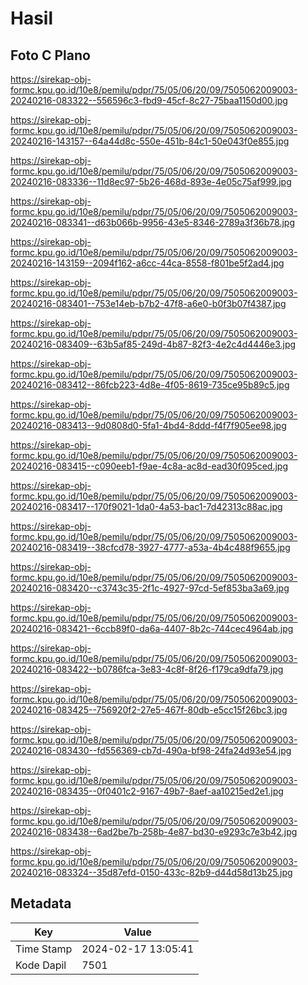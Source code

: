 # Hasil

## Foto C Plano

https://sirekap-obj-formc.kpu.go.id/10e8/pemilu/pdpr/75/05/06/20/09/7505062009003-20240216-083322--556596c3-fbd9-45cf-8c27-75baa1150d00.jpg

https://sirekap-obj-formc.kpu.go.id/10e8/pemilu/pdpr/75/05/06/20/09/7505062009003-20240216-143157--64a44d8c-550e-451b-84c1-50e043f0e855.jpg

https://sirekap-obj-formc.kpu.go.id/10e8/pemilu/pdpr/75/05/06/20/09/7505062009003-20240216-083336--11d8ec97-5b26-468d-893e-4e05c75af999.jpg

https://sirekap-obj-formc.kpu.go.id/10e8/pemilu/pdpr/75/05/06/20/09/7505062009003-20240216-083341--d63b066b-9956-43e5-8346-2789a3f36b78.jpg

https://sirekap-obj-formc.kpu.go.id/10e8/pemilu/pdpr/75/05/06/20/09/7505062009003-20240216-143159--2094f162-a6cc-44ca-8558-f801be5f2ad4.jpg

https://sirekap-obj-formc.kpu.go.id/10e8/pemilu/pdpr/75/05/06/20/09/7505062009003-20240216-083401--753e14eb-b7b2-47f8-a6e0-b0f3b07f4387.jpg

https://sirekap-obj-formc.kpu.go.id/10e8/pemilu/pdpr/75/05/06/20/09/7505062009003-20240216-083409--63b5af85-249d-4b87-82f3-4e2c4d4446e3.jpg

https://sirekap-obj-formc.kpu.go.id/10e8/pemilu/pdpr/75/05/06/20/09/7505062009003-20240216-083412--86fcb223-4d8e-4f05-8619-735ce95b89c5.jpg

https://sirekap-obj-formc.kpu.go.id/10e8/pemilu/pdpr/75/05/06/20/09/7505062009003-20240216-083413--9d0808d0-5fa1-4bd4-8ddd-f4f7f905ee98.jpg

https://sirekap-obj-formc.kpu.go.id/10e8/pemilu/pdpr/75/05/06/20/09/7505062009003-20240216-083415--c090eeb1-f9ae-4c8a-ac8d-ead30f095ced.jpg

https://sirekap-obj-formc.kpu.go.id/10e8/pemilu/pdpr/75/05/06/20/09/7505062009003-20240216-083417--170f9021-1da0-4a53-bac1-7d42313c88ac.jpg

https://sirekap-obj-formc.kpu.go.id/10e8/pemilu/pdpr/75/05/06/20/09/7505062009003-20240216-083419--38cfcd78-3927-4777-a53a-4b4c488f9655.jpg

https://sirekap-obj-formc.kpu.go.id/10e8/pemilu/pdpr/75/05/06/20/09/7505062009003-20240216-083420--c3743c35-2f1c-4927-97cd-5ef853ba3a69.jpg

https://sirekap-obj-formc.kpu.go.id/10e8/pemilu/pdpr/75/05/06/20/09/7505062009003-20240216-083421--6ccb89f0-da6a-4407-8b2c-744cec4964ab.jpg

https://sirekap-obj-formc.kpu.go.id/10e8/pemilu/pdpr/75/05/06/20/09/7505062009003-20240216-083422--b0786fca-3e83-4c8f-8f26-f179ca9dfa79.jpg

https://sirekap-obj-formc.kpu.go.id/10e8/pemilu/pdpr/75/05/06/20/09/7505062009003-20240216-083425--756920f2-27e5-467f-80db-e5cc15f26bc3.jpg

https://sirekap-obj-formc.kpu.go.id/10e8/pemilu/pdpr/75/05/06/20/09/7505062009003-20240216-083430--fd556369-cb7d-490a-bf98-24fa24d93e54.jpg

https://sirekap-obj-formc.kpu.go.id/10e8/pemilu/pdpr/75/05/06/20/09/7505062009003-20240216-083435--0f0401c2-9167-49b7-8aef-aa10215ed2e1.jpg

https://sirekap-obj-formc.kpu.go.id/10e8/pemilu/pdpr/75/05/06/20/09/7505062009003-20240216-083438--6ad2be7b-258b-4e87-bd30-e9293c7e3b42.jpg

https://sirekap-obj-formc.kpu.go.id/10e8/pemilu/pdpr/75/05/06/20/09/7505062009003-20240216-083324--35d87efd-0150-433c-82b9-d44d58d13b25.jpg


## Metadata

| Key        | Value               |
| ---------- | ------------------- |
| Time Stamp | 2024-02-17 13:05:41 |
| Kode Dapil | 7501                |



